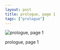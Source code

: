 ```yaml
---
layout: post
title: prologue, page 1
tags: ["prologue"]
---
```


![prologue, page 1](http://danaamundsen.site44.com/ladyknight/pro/pro-pg1.png)

prologue, page 1
